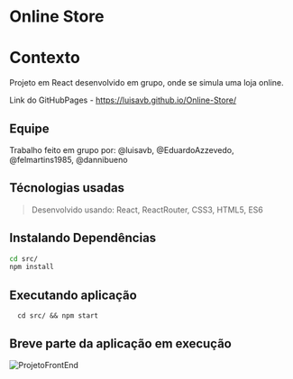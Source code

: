 # Online Store

# Contexto
Projeto em React desenvolvido em grupo, onde se simula uma loja online.

Link do GitHubPages - https://luisavb.github.io/Online-Store/

## Equipe
Trabalho feito em grupo por: @luisavb, @EduardoAzzevedo, @felmartins1985, @dannibueno

## Técnologias usadas

> Desenvolvido usando: React, ReactRouter, CSS3, HTML5, ES6

## Instalando Dependências

```bash
cd src/
npm install
``` 
## Executando aplicação
  ```
    cd src/ && npm start
  ```
## Breve parte da aplicação em execução
  
 ![ProjetoFrontEnd](https://user-images.githubusercontent.com/88630222/174515562-979404f3-7471-4a09-99d8-11a94e558d35.gif)

